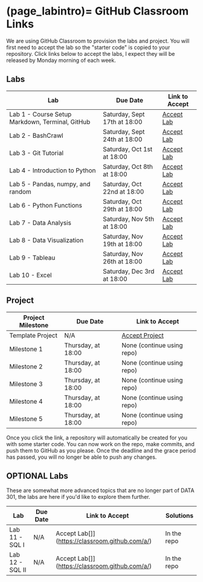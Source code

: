 (page_labintro)=
GitHub Classroom Links
=======================

<head>
	<base target="_blank">
</head>

We are using GitHub Classroom to provision the labs and project. 
You will first need to accept the lab so the "starter code" is copied to your repository.
Click links below to accept the labs, I expect they will be released by Monday morning of each week.

## Labs
| Lab                                             | Due Date                     | Link to Accept                                        |
|-------------------------------------------------|------------------------------|-------------------------------------------------------|
| Lab 1 - Course Setup Markdown, Terminal, GitHub | Saturday, Sept 17th at 18:00 | [Accept Lab](https://classroom.github.com/a/NUMX5Dj7) |
| Lab 2 - BashCrawl                               | Saturday, Sept 24th at 18:00 | [Accept Lab](https://classroom.github.com/a/u1ek8Mx2) |
| Lab 3 - Git Tutorial                            | Saturday, Oct 1st at 18:00   | [Accept Lab](https://classroom.github.com/a/zjmcnnf6) |
| Lab 4 - Introduction to Python                  | Saturday, Oct 8th at 18:00   | [Accept Lab](https://classroom.github.com/a/WJG8A8wK) |
| Lab 5 - Pandas, numpy, and random               | Saturday, Oct 22nd at 18:00  | [Accept Lab](https://classroom.github.com/a/-xrB6gnr) |
| Lab 6 - Python Functions                        | Saturday, Oct 29th at 18:00  | [Accept Lab](https://classroom.github.com/a/OEB2QMhp) |
| Lab 7 - Data Analysis                           | Saturday, Nov 5th at 18:00   | [Accept Lab](https://classroom.github.com/a/U2Q7oqNG) |
| Lab 8 - Data Visualization                      | Saturday, Nov 19th at 18:00  | [Accept Lab](https://classroom.github.com/a/I48VTF0x) |
| Lab 9 - Tableau                                 | Saturday, Nov 26th at 18:00  | [Accept Lab](https://classroom.github.com/a/Rhotf9lE) |
| Lab 10 - Excel                                  | Saturday, Dec 3rd at 18:00   | [Accept Lab](https://classroom.github.com/a/WbVOREzS) |

## Project

| Project Milestone | Due Date                     | Link to Accept                                    |
|-------------------|------------------------------|---------------------------------------------------|
| Template Project  | N/A                          | [Accept Project](https://classroom.github.com/a/LpAAsC5t) |
| Milestone 1       | Thursday,  at 18:00 | None (continue using repo)                        |
| Milestone 2       | Thursday,  at 18:00   | None (continue using repo)                        |
| Milestone 3       | Thursday,  at 18:00  | None (continue using repo)                        |
| Milestone 4       | Thursday,  at 18:00  | None (continue using repo)                        |
| Milestone 5       | Thursday,  at 18:00  | None (continue using repo)                        |

Once you click the link, a repository will automatically be created for you with some starter code.
You can now work on the repo, make commits, and push them to GitHub as you please. 
Once the deadline and the grace period has passed, you will no longer be able to push any changes.

## OPTIONAL Labs

These are somewhat more advanced topics that are no longer part of DATA 301, the labs are here if you'd like to explore them further.

| Lab             | Due Date | Link to Accept                                 | Solutions   |
|-----------------|----------|------------------------------------------------|-------------|
| Lab 11 - SQL I  | N/A      | Accept Lab[]](https://classroom.github.com/a/) | In the repo |
| Lab 12 - SQL II | N/A      | Accept Lab[]](https://classroom.github.com/a/) | In the repo |
